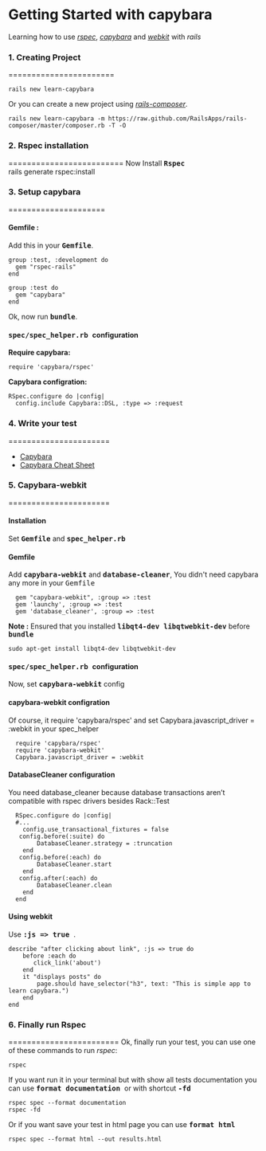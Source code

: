 Getting Started with capybara
=============================
Learning how to use [*rspec*](http://rubydoc.info/gems/rspec-rails/frames), [*capybara*](https://github.com/jnicklas/capybara) and [*webkit*](https://github.com/jnicklas/capybara#capybara-webkit) with *rails*

### 1. Creating Project
=======================

    rails new learn-capybara

  Or you can create a new project using [*rails-composer*](https://github.com/RailsApps/rails-composer).

    rails new learn-capybara -m https://raw.github.com/RailsApps/rails-composer/master/composer.rb -T -O

### 2. Rspec installation
=========================
Now Install <b><tt>Rspec</b></tt>  
    rails generate rspec:install

### 3. Setup capybara 
=====================
#### Gemfile :
   Add this in your <b><tt>Gemfile</b></tt>.

    group :test, :development do
      gem "rspec-rails"
    end

    group :test do
      gem "capybara"
    end
  
  Ok, now run <b><tt>bundle</b></tt>.


#### <tt> spec/spec_helper.rb </tt> configuration

  <b>Require capybara:</b>
  
    require 'capybara/rspec'

  <b>Capybara configration:</b>
  
    RSpec.configure do |config|
      config.include Capybara::DSL, :type => :request

### 4. Write your test
======================
* [Capybara](https://github.com/jnicklas/capybara)
* [Capybara Cheat Sheet](https://gist.github.com/428105)

### 5. Capybara-webkit
======================
#### Installation
Set <b><tt>Gemfile</b></tt> and <b><tt>spec_helper.rb</b></tt>
  
####  Gemfile
  
  Add <b><tt>capybara-webkit</b></tt> and <b><tt>database-cleaner</b></tt>, You didn't need capybara any more in your <tt>Gemfile</tt>
  
      gem "capybara-webkit", :group => :test
      gem 'launchy', :group => :test
      gem 'database_cleaner', :group => :test
  <b>Note :</b>
  Ensured that you installed <b><tt>libqt4-dev libqtwebkit-dev</b></tt> before <b><tt>bundle</b></tt>
  
    sudo apt-get install libqt4-dev libqtwebkit-dev

####  <tt> spec/spec_helper.rb </tt> configuration
  Now, set <b><tt>capybara-webkit</b></tt> config
    
####  <b>capybara-webkit configration</b>
    
   Of course, it require 'capybara/rspec' and set Capybara.javascript_driver = :webkit in your spec_helper
   
      require 'capybara/rspec'
      require 'capybara-webkit'
      Capybara.javascript_driver = :webkit
 
####  <b>DatabaseCleaner configuration</b>
    
   You need database_cleaner because database transactions aren’t compatible with rspec drivers besides Rack::Test
   
      RSpec.configure do |config|
      #... 
        config.use_transactional_fixtures = false
       config.before(:suite) do
            DatabaseCleaner.strategy = :truncation
        end
       config.before(:each) do
            DatabaseCleaner.start
        end
       config.after(:each) do
            DatabaseCleaner.clean
        end
      end
#### Using webkit
  Use <b><tt> :js => true </b></tt>.
  
    describe "after clicking about link", :js => true do
    	before :each do
		   click_link('about')
		end
		it "displays posts" do
			page.should have_selector("h3", text: "This is simple app to learn capybara.")
		end
	end

### 6. Finally run Rspec
========================
Ok, finally run your test, you can use one of these commands to run *rspec*:
    
    rspec
  
If you want run it in your terminal but with show all tests documentation you can use <b><tt> format documentation </tt></b> or with shortcut <b><tt> -fd </tt></b> 

    rspec spec --format documentation
    rspec -fd

Or if you want save your test in html page you can use <b><tt>format html</tt></b>

    rspec spec --format html --out results.html
